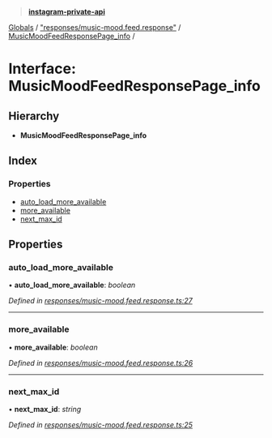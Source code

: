 > **[instagram-private-api](../README.md)**

[Globals](../globals.md) / ["responses/music-mood.feed.response"](../modules/_responses_music_mood_feed_response_.md) / [MusicMoodFeedResponsePage_info](_responses_music_mood_feed_response_.musicmoodfeedresponsepage_info.md) /

# Interface: MusicMoodFeedResponsePage_info

## Hierarchy

* **MusicMoodFeedResponsePage_info**

## Index

### Properties

* [auto_load_more_available](_responses_music_mood_feed_response_.musicmoodfeedresponsepage_info.md#auto_load_more_available)
* [more_available](_responses_music_mood_feed_response_.musicmoodfeedresponsepage_info.md#more_available)
* [next_max_id](_responses_music_mood_feed_response_.musicmoodfeedresponsepage_info.md#next_max_id)

## Properties

###  auto_load_more_available

• **auto_load_more_available**: *boolean*

*Defined in [responses/music-mood.feed.response.ts:27](https://github.com/Nerixyz/instagram-private-api/blob/e5037ee/src/responses/music-mood.feed.response.ts#L27)*

___

###  more_available

• **more_available**: *boolean*

*Defined in [responses/music-mood.feed.response.ts:26](https://github.com/Nerixyz/instagram-private-api/blob/e5037ee/src/responses/music-mood.feed.response.ts#L26)*

___

###  next_max_id

• **next_max_id**: *string*

*Defined in [responses/music-mood.feed.response.ts:25](https://github.com/Nerixyz/instagram-private-api/blob/e5037ee/src/responses/music-mood.feed.response.ts#L25)*